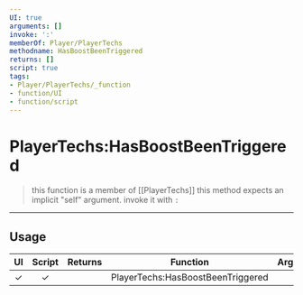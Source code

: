 ```yaml
---
UI: true
arguments: []
invoke: ':'
memberOf: Player/PlayerTechs
methodname: HasBoostBeenTriggered
returns: []
script: true
tags:
- Player/PlayerTechs/_function
- function/UI
- function/script
---
```

# PlayerTechs:HasBoostBeenTriggered
> this function is a member of [[PlayerTechs]]
> this method expects an implicit "self" argument. invoke it with `:`
-----
## Usage
|  UI | Script | Returns | Function | Arguments |
|:---:|:------:|-------:|:--------:|:---------|
|✓|✓||PlayerTechs:HasBoostBeenTriggered||
